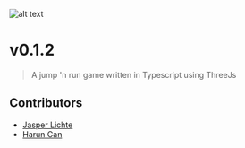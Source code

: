 ![alt text](https://www.media.lichte.info/rainbow-cube/assets/Banner.png)

# v0.1.2

> A jump 'n run game written in Typescript using ThreeJs

## Contributors

- [Jasper Lichte](https://github.com/JasperLichte)
- [Harun Can](https://github.com/TaZn)
